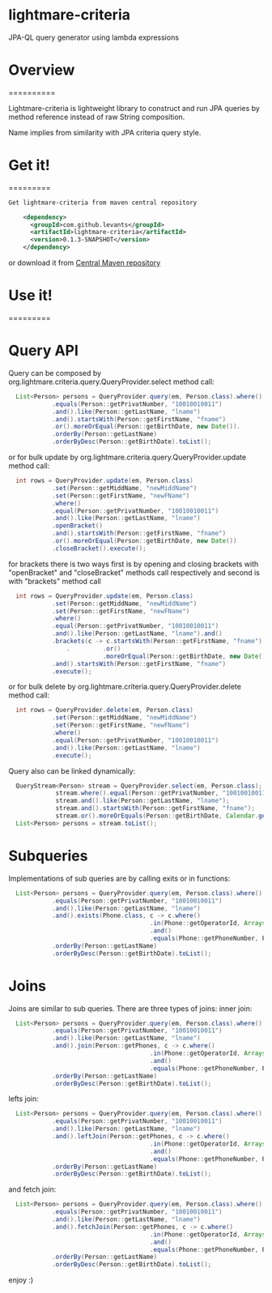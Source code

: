 lightmare-criteria
=========

JPA-QL query generator using lambda expressions

# Overview
==========

Lightmare-criteria is lightweight library to construct and run JPA queries by method reference instead of raw String composition.

Name implies from similarity with JPA criteria query style.

# Get it!
=========
```xml
Get lightmare-criteria from maven central repository

    <dependency>
      <groupId>com.github.levants</groupId>
      <artifactId>lightmare-criteria</artifactId>
      <version>0.1.3-SNAPSHOT</version>
    </dependency>
```    
or download it from [Central Maven repository](https://oss.sonatype.org/content/repositories/snapshots/com/github/levants/lightmare/)

# Use it!
=========

# Query API
Query can be composed by org.lightmare.criteria.query.QueryProvider.select method call:
```java
  List<Person> persons = QueryProvider.query(em, Person.class).where()
  			.equals(Person::getPrivatNumber, "10010010011")
		    .and().like(Person::getLastName, "lname")
		    .and().startsWith(Person::getFirstName, "fname")
		    .or().moreOrEqual(Person::getBirthDate, new Date()).
		    .orderBy(Person::getLastName)
		    .orderByDesc(Person::getBirthDate).toList(); 
```	
or for bulk update by org.lightmare.criteria.query.QueryProvider.update method call:
```java
  int rows = QueryProvider.update(em, Person.class)
  			.set(Person::getMiddName, "newMiddName")
  			.set(Person::getFirstName, "newFName")
  			.where()
  			.equal(Person::getPrivatNumber, "10010010011")
		    .and().like(Person::getLastName, "lname")
		    .openBracket()
		    .and().startsWith(Person::getFirstName, "fname")
		    .or().moreOrEqual(Person::getBirthDate, new Date())
		    .closeBracket().execute(); 
```
for brackets there is two ways first is by opening and closing brackets with "openBracket" and "closeBracket" methods call respectively
and second is with "brackets" method call
```java
  int rows = QueryProvider.update(em, Person.class)
  			.set(Person::getMiddName, "newMiddName")
  			.set(Person::getFirstName, "newFName")
  			.where()
  			.equal(Person::getPrivatNumber, "10010010011")
		    .and().like(Person::getLastName, "lname").and()
		    .brackets(c -> c.startsWith(Person::getFirstName, "fname")
		    	.		  .or()
		    			  .moreOrEqual(Person::getBirthDate, new Date()))
		    .and().startsWith(Person::getFirstName, "fname")
		    .execute(); 
```
or for bulk delete by org.lightmare.criteria.query.QueryProvider.delete method call:
```java
  int rows = QueryProvider.delete(em, Person.class)
  			.set(Person::getMiddName, "newMiddName")
  			.set(Person::getFirstName, "newFName")
  			.where()
  			.equal(Person::getPrivatNumber, "10010010011")
		    .and().like(Person::getLastName, "lname")
		    .execute(); 
```	
Query also can be linked dynamically:
```java
  QueryStream<Person> stream = QueryProvider.select(em, Person.class);
  			 stream.where().equal(Person::getPrivatNumber, "10010010011");
		     stream.and().like(Person::getLastName, "lname");
		     stream.and().startsWith(Person::getFirstName, "fname");
		     stream.or().moreOrEquals(Person::getBirthDate, Calendar.getInstance());
  List<Person> persons = stream.toList();
```
# Subqueries

Implementations of sub queries are by calling exits or in functions:
```java
  List<Person> persons = QueryProvider.query(em, Person.class).where()
  			.equals(Person::getPrivatNumber, "10010010011")
		    .and().like(Person::getLastName, "lname")
		    .and().exists(Phone.class, c -> c.where()
		    						   .in(Phone::getOperatorId, Arrays.asList(1L, 2L, 3L))
		                               .and()
		                               .equals(Phone::getPhoneNumber, Person::getPhoneNumber))
		    .orderBy(Person::getLastName)
		    .orderByDesc(Person::getBirthDate).toList(); 
```
# Joins

Joins are similar to sub queries. There are three types of joins:
inner join:
```java
  List<Person> persons = QueryProvider.query(em, Person.class).where()
  			.equals(Person::getPrivatNumber, "10010010011")
		    .and().like(Person::getLastName, "lname")
		    .and().join(Person::getPhones, c -> c.where()
		    						   .in(Phone::getOperatorId, Arrays.asList(1L, 2L, 3L))
		                               .and()
		                               .equals(Phone::getPhoneNumber, Person::getPhoneNumber))
		    .orderBy(Person::getLastName)
		    .orderByDesc(Person::getBirthDate).toList(); 
```
lefts join:
```java
  List<Person> persons = QueryProvider.query(em, Person.class).where()
  			.equals(Person::getPrivatNumber, "10010010011")
		    .and().like(Person::getLastName, "lname")
		    .and().leftJoin(Person::getPhones, c -> c.where()
		    						   .in(Phone::getOperatorId, Arrays.asList(1L, 2L, 3L))
		                               .and()
		                               .equals(Phone::getPhoneNumber, Person::getPhoneNumber))
		    .orderBy(Person::getLastName)
		    .orderByDesc(Person::getBirthDate).toList(); 
```
and fetch join:
```java
  List<Person> persons = QueryProvider.query(em, Person.class).where()
  			.equals(Person::getPrivatNumber, "10010010011")
		    .and().like(Person::getLastName, "lname")
		    .and().fetchJoin(Person::getPhones, c -> c.where()
		    						   .in(Phone::getOperatorId, Arrays.asList(1L, 2L, 3L))
		                               .and()
		                               .equals(Phone::getPhoneNumber, Person::getPhoneNumber))
		    .orderBy(Person::getLastName)
		    .orderByDesc(Person::getBirthDate).toList(); 
```
enjoy :)
